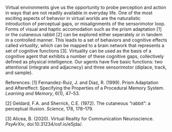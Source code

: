 Virtual environments give us the opportunity to probe perception and action in ways that are not readily available in everyday life. One of the most exciting aspects of behavior in virtual worlds are the naturalistic introduction of perceptual gaps, or misalignments of the sensorimotor loop. Forms of visual and haptic accomodation such as the prism adaptation [1] or the cutaneous rabbit [2] can be explored either seperately or in tandem in a controlled manner. This leads to a set of behaviors and cognitive effects called _virtuality_, which can be mapped to a brain network that represents a set of cognitive functions [3]. Virtuality can be used as the basis of a cognitive agent that exhibits a number of these cognitive gaps, collectively defined as physical intelligence. Our agents have five basic functions: two attentional (integrate and adjacnecy) and three sensorimotor (diplace, track, and sample).

References:
[1] Fernandez-Ruiz, J. and Diaz, R. (1999). Prism Adaptation and Aftereffect: Specifying the Properties of a Procedural Memory System. _Learning and Memory_, 6(1), 47–53.  

[2]  Geldard, F.A. and Sherrick, C.E. (1972). The cutaneous “rabbit”: a perceptual illusion. _Science_, 178, 178–179.  

[3] Alicea, B. (2020). Virtual Reality for Communication Neuroscience. _PsyArXiv_, doi:10.31234/osf.io/e5jda/.

